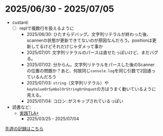# 2025/06/30 - 2025/07/05

- custard:
    - [ ] replで複数行を扱えるように
        - 2025/06/30: ひたすらデバッグ。文字列リテラルが終わった後、scannerの状態が更新できてないのが原因なんだろう。positionは更新してるけどそれだけじゃダメって事か
        - 2025/07/01: 文字列リテラルのパースは直せたっぽいけど、まだバグる。
        - 2025/07/02: 分からん。文字列リテラルをパースした後のScannerの位置の問題か？あと、何故同じ`console.log`を同じ引数で2回通っているんだろう
        - 2025/07/03: `string`（文字列リテラル）や`keyValueOrSymbolOrStringOrUnquot`の方はうまく動いているように見える。
        - 2025/07/04: コロン`:`がスキップされているっぽい
- 読書など:
    - [実践TLA+](https://www.shoeisha.co.jp/book/detail/9784798169163)
        - 2025/03/25 - 2025/07/04

[先週の記録はこちら](https://github.com/igrep/daily-commits/blob/f297116ba1506a3a7f168a42379d6c9c3e42abab/yesterday.md)
